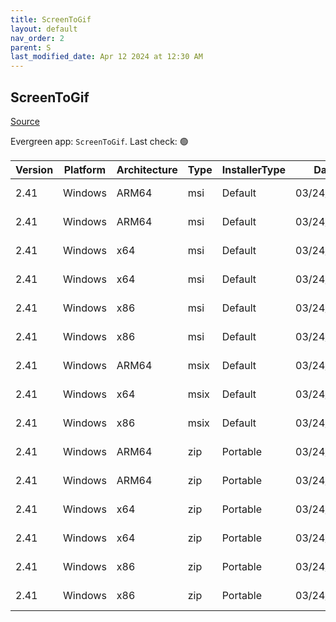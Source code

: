 ```yaml
---
title: ScreenToGif
layout: default
nav_order: 2
parent: S
last_modified_date: Apr 12 2024 at 12:30 AM
---
```


## ScreenToGif

[Source](https://github.com/NickeManarin/ScreenToGif)

Evergreen app: `ScreenToGif`. Last check: 🟢

| Version | Platform | Architecture | Type | InstallerType | Date       | Size     | URI                                                                                                                                                                                                                          |
| ------- | -------- | ------------ | ---- | ------------- | ---------- | -------- | ---------------------------------------------------------------------------------------------------------------------------------------------------------------------------------------------------------------------------- |
| 2.41    | Windows  | ARM64        | msi  | Default       | 03/24/2024 | 15302656 | [https://github.com/NickeManarin/ScreenToGif/releases/download/2.41/ScreenToGif.2.41.Light.Setup.Arm64.msi](https://github.com/NickeManarin/ScreenToGif/releases/download/2.41/ScreenToGif.2.41.Light.Setup.Arm64.msi)       |
| 2.41    | Windows  | ARM64        | msi  | Default       | 03/24/2024 | 76374016 | [https://github.com/NickeManarin/ScreenToGif/releases/download/2.41/ScreenToGif.2.41.Setup.Arm64.msi](https://github.com/NickeManarin/ScreenToGif/releases/download/2.41/ScreenToGif.2.41.Setup.Arm64.msi)                   |
| 2.41    | Windows  | x64          | msi  | Default       | 03/24/2024 | 15351808 | [https://github.com/NickeManarin/ScreenToGif/releases/download/2.41/ScreenToGif.2.41.Light.Setup.x64.msi](https://github.com/NickeManarin/ScreenToGif/releases/download/2.41/ScreenToGif.2.41.Light.Setup.x64.msi)           |
| 2.41    | Windows  | x64          | msi  | Default       | 03/24/2024 | 80658432 | [https://github.com/NickeManarin/ScreenToGif/releases/download/2.41/ScreenToGif.2.41.Setup.x64.msi](https://github.com/NickeManarin/ScreenToGif/releases/download/2.41/ScreenToGif.2.41.Setup.x64.msi)                       |
| 2.41    | Windows  | x86          | msi  | Default       | 03/24/2024 | 15290368 | [https://github.com/NickeManarin/ScreenToGif/releases/download/2.41/ScreenToGif.2.41.Light.Setup.x86.msi](https://github.com/NickeManarin/ScreenToGif/releases/download/2.41/ScreenToGif.2.41.Light.Setup.x86.msi)           |
| 2.41    | Windows  | x86          | msi  | Default       | 03/24/2024 | 75694080 | [https://github.com/NickeManarin/ScreenToGif/releases/download/2.41/ScreenToGif.2.41.Setup.x86.msi](https://github.com/NickeManarin/ScreenToGif/releases/download/2.41/ScreenToGif.2.41.Setup.x86.msi)                       |
| 2.41    | Windows  | ARM64        | msix | Default       | 03/24/2024 | 56094316 | [https://github.com/NickeManarin/ScreenToGif/releases/download/2.41/ScreenToGif.2.41.Package.arm64.msix](https://github.com/NickeManarin/ScreenToGif/releases/download/2.41/ScreenToGif.2.41.Package.arm64.msix)             |
| 2.41    | Windows  | x64          | msix | Default       | 03/24/2024 | 78544159 | [https://github.com/NickeManarin/ScreenToGif/releases/download/2.41/ScreenToGif.2.41.Package.x64.msix](https://github.com/NickeManarin/ScreenToGif/releases/download/2.41/ScreenToGif.2.41.Package.x64.msix)                 |
| 2.41    | Windows  | x86          | msix | Default       | 03/24/2024 | 73191593 | [https://github.com/NickeManarin/ScreenToGif/releases/download/2.41/ScreenToGif.2.41.Package.x86.msix](https://github.com/NickeManarin/ScreenToGif/releases/download/2.41/ScreenToGif.2.41.Package.x86.msix)                 |
| 2.41    | Windows  | ARM64        | zip  | Portable      | 03/24/2024 | 13458688 | [https://github.com/NickeManarin/ScreenToGif/releases/download/2.41/ScreenToGif.2.41.Light.Portable.Arm64.zip](https://github.com/NickeManarin/ScreenToGif/releases/download/2.41/ScreenToGif.2.41.Light.Portable.Arm64.zip) |
| 2.41    | Windows  | ARM64        | zip  | Portable      | 03/24/2024 | 74522674 | [https://github.com/NickeManarin/ScreenToGif/releases/download/2.41/ScreenToGif.2.41.Portable.Arm64.zip](https://github.com/NickeManarin/ScreenToGif/releases/download/2.41/ScreenToGif.2.41.Portable.Arm64.zip)             |
| 2.41    | Windows  | x64          | zip  | Portable      | 03/24/2024 | 13467832 | [https://github.com/NickeManarin/ScreenToGif/releases/download/2.41/ScreenToGif.2.41.Light.Portable.x64.zip](https://github.com/NickeManarin/ScreenToGif/releases/download/2.41/ScreenToGif.2.41.Light.Portable.x64.zip)     |
| 2.41    | Windows  | x64          | zip  | Portable      | 03/24/2024 | 78809095 | [https://github.com/NickeManarin/ScreenToGif/releases/download/2.41/ScreenToGif.2.41.Portable.x64.zip](https://github.com/NickeManarin/ScreenToGif/releases/download/2.41/ScreenToGif.2.41.Portable.x64.zip)                 |
| 2.41    | Windows  | x86          | zip  | Portable      | 03/24/2024 | 13442727 | [https://github.com/NickeManarin/ScreenToGif/releases/download/2.41/ScreenToGif.2.41.Light.Portable.x86.zip](https://github.com/NickeManarin/ScreenToGif/releases/download/2.41/ScreenToGif.2.41.Light.Portable.x86.zip)     |
| 2.41    | Windows  | x86          | zip  | Portable      | 03/24/2024 | 73883481 | [https://github.com/NickeManarin/ScreenToGif/releases/download/2.41/ScreenToGif.2.41.Portable.x86.zip](https://github.com/NickeManarin/ScreenToGif/releases/download/2.41/ScreenToGif.2.41.Portable.x86.zip)                 |
